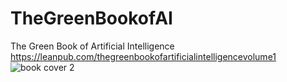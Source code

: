 # TheGreenBookofAI
The Green Book of Artificial Intelligence
https://leanpub.com/thegreenbookofartificialintelligencevolume1
![book cover 2](https://user-images.githubusercontent.com/7158671/127479847-c544d278-7835-4cf7-93f9-cae4cc312092.jpg)
